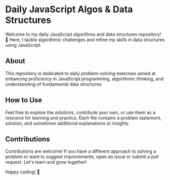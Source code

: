 # Daily JavaScript Algos & Data Structures

Welcome to my daily JavaScript algorithms and data structures repository! 🚀 Here, I tackle algorithmic challenges and refine my skills in data structures using JavaScript.

## About

This repository is dedicated to daily problem-solving exercises aimed at enhancing proficiency in JavaScript programming, algorithmic thinking, and understanding of fundamental data structures.

## How to Use

Feel free to explore the solutions, contribute your own, or use them as a resource for learning and practice. Each file contains a problem statement, solution, and sometimes additional explanations or insights.

## Contributions

Contributions are welcome! If you have a different approach to solving a problem or want to suggest improvements, open an issue or submit a pull request. Let's learn and grow together!

Happy coding! 🌟
